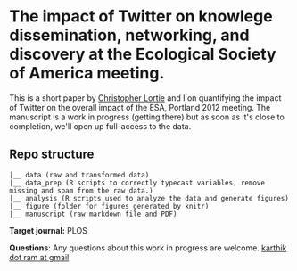 # The impact of Twitter on knowlege dissemination, networking, and discovery at the Ecological Society of America meeting. #

This is a short paper by [Christopher Lortie](http://www.yorku.ca/gradbiol/faculty/profiles/lortie.html) and I on quantifying the impact of Twitter on the overall impact of the ESA, Portland 2012 meeting. The manuscript is a work in progress (getting there) but as soon as it's close to completion, we'll open up full-access to the data.

## Repo structure ##
```
|__ data (raw and transformed data)
|__ data_prep (R scripts to correctly typecast variables, remove missing and spam from the raw data.)
|__ analysis (R scripts used to analyze the data and generate figures)
|__ figure (folder for figures generated by knitr)
|__ manuscript (raw markdown file and PDF)
``` 

__Target journal:__ PLOS

__Questions__: Any questions about this work in progress are welcome. [karthik dot ram at gmail](mailto:karthik.ram@gmail.com)

